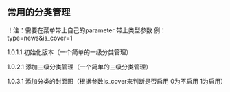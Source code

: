 ## 常用的分类管理

！注：需要在菜单带上自己的parameter 带上类型参数
例：type=news&is_cover=1

1.0.1.1  初始化版本（一个简单的一级分类管理） 

1.0.2.1  添加三级分类管理（一个简单的三级分类管理）

1.0.3.1  添加分类的封面图（根据参数is_cover来判断是否启用 0为不启用 1为启用）